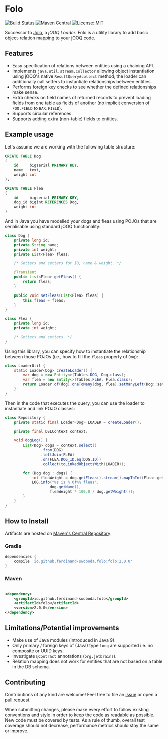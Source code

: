 # Folo

[![Build Status][gh-actions-badge]][gh-actions-builds]
[![Maven Central][maven-central-badge]][maven-central-browse]
[![License: MIT](https://img.shields.io/badge/License-MIT-yellow.svg)](https://opensource.org/licenses/MIT)

Successor to [Jolo], a _jOOQ Loader_. Folo is a utility library to add basic object-relation mapping to
your [jOOQ][jooq] code.

## Features

- Easy specification of relations between entities using a chaining API.
- Implements `java.util.stream.Collector` allowing object instantiation using jOOQ's native `ResultQuery#collect`
  method; the loader can additionally call setters to instantiate relationships between entities.
- Performs foreign key checks to see whether the defined relationships make sense.
- Extra checks on field names of returned records to prevent loading fields from one table as fields of another (no
  implicit conversion of `FOO.FIELD` to `BAR.FIELD`).
- Supports circular references.
- Supports adding extra (non-table) fields to entities.

## Example usage

Let's assume we are working with the following table structure:

```sql
CREATE TABLE Dog
(
    id     bigserial PRIMARY KEY,
    name   text,
    weight int
);

CREATE TABLE Flea
(
    id     bigserial PRIMARY KEY,
    dog_id bigint REFERENCES Dog,
    weight int
)
```

And in Java you have modelled your dogs and fleas using POJOs that are serialisable using standard jOOQ functionality:

```java
class Dog {
    private long id;
    private String name;
    private int weight;
    private List<Flea> fleas;

    /* Getters and setters for ID, name & weight. */

    @Transient
    public List<Flea> getFleas() {
        return fleas;
    }

    public void setFleas(List<Flea> fleas) {
        this.fleas = fleas;
    }
}

class Flea {
    private long id;
    private int weight;

    /* Getters and setters. */
}
```

Using this library, you can specify how to instantiate the relationship between those POJOs
(i.e., how to fill the `fleas` property of `Dog`):

```java
class LoaderUtil {
    static Loader<Dog> createLoader() {
        var dog = new Entity<>(Tables.DOG, Dog.class);
        var flea = new Entity<>(Tables.FLEA, Flea.class);
        return Loader.of(dog).oneToMany(dog, flea).setManyLeft(Dog::setFleas).build();
    }
}
```

Then in the code that executes the query, you can use the loader to instantiate and link POJO classes:

```java
class Repository {
    private static final Loader<Dog> LOADER = createLoader();

    private final DSLContext context;

    void dogLog() {
        List<Dog> dogs = context.select()
                .from(DOG)
                .leftJoin(FLEA)
                .on(FLEA.DOG_ID.eq(DOG.ID))
                .collect(toLinkedObjectsWith(LOADER));

        for (Dog dog : dogs) {
            int fleaWeight = dog.getFleas().stream().mapToInt(Flea::getWeight).sum();
            LOG.info("%s is %.0f%% fleas",
                    dog.getName(),
                    fleaWeight * 100.0 / dog.getWeight());
        }
    }
}
```

## How to Install

Artifacts are hosted on [Maven's Central Repository][maven-central-browse]:

### Gradle

```groovy
dependencies {
    compile 'io.github.ferdinand-swoboda.folo:folo:2.0.0'
}
```

### Maven

```xml

<dependency>
    <groupId>io.github.ferdinand-swoboda.folo</groupId>
    <artifactId>folo</artifactId>
    <version>2.0.0</version>
</dependency>
```

## Limitations/Potential improvements

- Make use of Java modules (introduced in Java 9).
- Only primary / foreign keys of (Java) type `long` are supported i.e. no composite or UUID keys.
- Investigate `@Contract` annotations (`org.jetbrains`).
- Relation mapping does not work for entities that are not based on a table in the DB schema.

## Contributing

Contributions of any kind are welcome! Feel free to file an [issue][new-issue] or open a
[pull request][new-pr].

When submitting changes, please make every effort to follow existing conventions and style in order to keep the code as
readable as possible. New code must be covered by tests. As a rule of thumb, overall test coverage should not
decrease, performance metrics should stay the same or improve.

[jolo]: https://github.com/picnicsupermarket/jolo

[jooq]: https://www.jooq.org

[maven-central-badge]: https://img.shields.io/maven-central/v/io.github.ferdinand-swoboda.folo/folo
[maven-central-browse]: https://search.maven.org/artifact/io.github.ferdinand-swoboda.folo/folo

[new-issue]: https://github.com/ferdinand-swoboda/folo/issues/new

[new-pr]: https://github.com/ferdinand-swoboda/folo/compare

[gh-actions-badge]: https://github.com/ferdinand-swoboda/folo/actions/workflows/development.yaml/badge.svg
[gh-actions-builds]: https://github.com/ferdinand-swoboda/folo/actions/workflows/development.yaml
